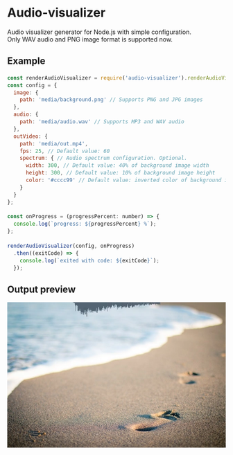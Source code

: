 # Audio-visualizer
Audio visualizer generator for Node.js with simple configuration.  
Only WAV audio and PNG image format is supported now.

## Example
```javascript
const renderAudioVisualizer = require('audio-visualizer').renderAudioVisualizer;
const config = {
  image: {
    path: 'media/background.png' // Supports PNG and JPG images
  },
  audio: {
    path: 'media/audio.wav' // Supports MP3 and WAV audio
  },
  outVideo: {
    path: 'media/out.mp4',
    fps: 25, // Default value: 60
    spectrum: { // Audio spectrum configuration. Optional.
      width: 300, // Default value: 40% of background image width
      height: 300, // Default value: 10% of background image height
      color: '#cccc99' // Default value: inverted color of background image
    }
  }
};

const onProgress = (progressPercent: number) => {
  console.log(`progress: ${progressPercent} %`);
};

renderAudioVisualizer(config, onProgress)
  .then((exitCode) => {
    console.log(`exited with code: ${exitCode}`);
  });
```

## Output preview
![frame of output video](example/media/out-sample.png)
